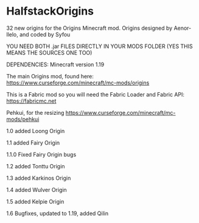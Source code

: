 # HalfstackOrigins
32 new origins for the Origins Minecraft mod. Origins designed by Aenor-llelo, and coded by Syfou

YOU NEED BOTH .jar FILES DIRECTLY IN YOUR MODS FOLDER (YES THIS MEANS THE SOURCES ONE TOO)

DEPENDENCIES:
Minecraft version 1.19

The main Origins mod, found here: https://www.curseforge.com/minecraft/mc-mods/origins

This is a Fabric mod so you will need the Fabric Loader and Fabric API: https://fabricmc.net 

Pehkui, for the resizing https://www.curseforge.com/minecraft/mc-mods/pehkui


1.0 added Loong Origin

1.1 added Fairy Origin

1.1.0 Fixed Fairy Origin bugs

1.2 added Tonttu Origin

1.3 added Karkinos Origin

1.4 added Wulver Origin

1.5 added Kelpie Origin

1.6 Bugfixes, updated to 1.19, added Qilin
